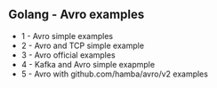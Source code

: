 ## Golang - Avro examples

- 1 - Avro simple examples
- 2 - Avro and TCP simple example
- 3 - Avro official examples
- 4 - Kafka and Avro simple exapmple
- 5 - Avro with github.com/hamba/avro/v2 examples
